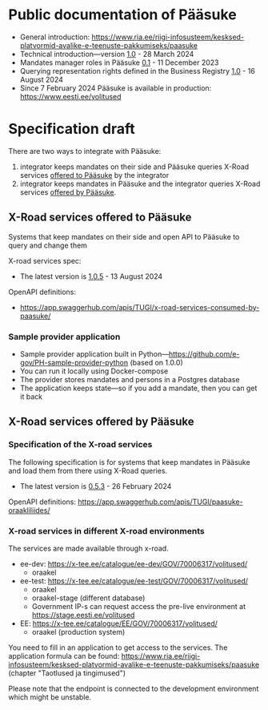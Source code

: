 # Public documentation of Pääsuke

* General introduction: https://www.ria.ee/riigi-infosusteem/kesksed-platvormid-avalike-e-teenuste-pakkumiseks/paasuke
* Technical introduction—version [1.0](spec/Introduction_to_Paasuke_and_configuring_roles.v1.0.pdf) - 28 March 2024
* Mandates manager roles in Pääsuke [0.1](spec/Mandates_manager_roles_in_Paasuke_v.0.1.pdf) - 11 December 2023
* Querying representation rights defined in the Business Registry [1.0](spec/Querying_representation_rights_defined_in_the_Business_Registry.1.0.pdf) - 16 August 2024
* Since 7 February 2024 Pääsuke is available in production: https://www.eesti.ee/volitused 

# Specification draft

There are two ways to integrate with Pääsuke:
1) integrator keeps mandates on their side and Pääsuke queries X-Road services [offered to Pääsuke](#x-road-services-offered-to-p%C3%A4%C3%A4suke) by the integrator
2) integrator keeps mandates in Pääsuke and the integrator queries X-Road services [offered by Pääsuke](#x-road-services-offered-by-p%C3%A4%C3%A4suke).

## X-Road services offered to Pääsuke

Systems that keep mandates on their side and open API to Pääsuke to query and change them

X-road services spec:
* The latest version is [1.0.5](spec/Pääsuke-xroad-services-spec-v1.0.5.pdf) - 13 August 2024

OpenAPI definitions: 
* https://app.swaggerhub.com/apis/TUGI/x-road-services-consumed-by-paasuke/

### Sample provider application

* Sample provider application built in Python—https://github.com/e-gov/PH-sample-provider-python (based on 1.0.0)
* You can run it locally using Docker-compose
* The provider stores mandates and persons in a Postgres database
* The application keeps state—so if you add a mandate, then you can get it back

## X-Road services offered by Pääsuke

### Specification of the X-road services

The following specification is for systems that keep mandates in Pääsuke and load them from there using X-Road queries.

* The latest version is [0.5.3](spec/x-road_services_provided_by_paasuke.v0.5.3.pdf) - 26 February 2024

OpenAPI definitions: https://app.swaggerhub.com/apis/TUGI/paasuke-oraakliliides/


### X-road services in different X-road environments

The services are made available through x-road.

* ee-dev: https://x-tee.ee/catalogue/ee-dev/GOV/70006317/volitused/
  * oraakel
* ee-test: https://x-tee.ee/catalogue/ee-test/GOV/70006317/volitused/
  * oraakel
  * oraakel-stage (different database)
  * Government IP-s can request access the pre-live environment at https://stage.eesti.ee/volitused
* EE: https://x-tee.ee/catalogue/EE/GOV/70006317/volitused/
  * oraakel (production system)

You need to fill in an application to get access to the services.
The application formula can be found:
https://www.ria.ee/riigi-infosusteem/kesksed-platvormid-avalike-e-teenuste-pakkumiseks/paasuke
(chapter "Taotlused ja tingimused")

Please note that the endpoint is connected to the development environment which might be unstable.


